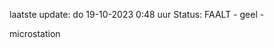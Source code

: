 laatste update: 
do 19-10-2023  0:48   uur 
Status: FAALT - geel - 
<div class="service Y">microstation</div>